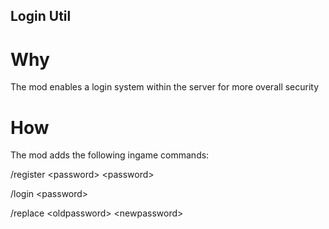 Login Util
----------

Why
===
The mod enables a login system within the server for more overall security

How
===
The mod adds the following ingame commands:

/register   \<password\> \<password\>

/login      \<password\>

/replace    \<oldpassword\> \<newpassword\>

